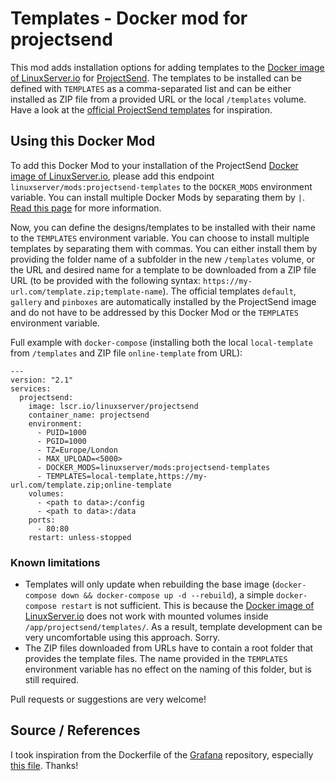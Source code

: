 # Templates - Docker mod for projectsend

This mod adds installation options for adding templates to the [Docker image of LinuxServer.io](https://github.com/linuxserver/docker-projectsend) for [ProjectSend](http://www.projectsend.org/). The templates to be installed can be defined with ``TEMPLATES`` as a comma-separated list and can be either installed as ZIP file from a provided URL or the local ``/templates`` volume. Have a look at the [official ProjectSend templates](https://github.com/projectsend/projectsend/tree/develop/templates) for inspiration.

## Using this Docker Mod

To add this Docker Mod to your installation of the ProjectSend [Docker image of LinuxServer.io](https://github.com/linuxserver/docker-projectsend), please add this endpoint ``linuxserver/mods:projectsend-templates`` to the ``DOCKER_MODS`` environment variable. You can install multiple Docker Mods by separating them by ``|``. [Read this page](https://github.com/linuxserver/docker-mods#using-a-docker-mod) for more information.

Now, you can define the designs/templates to be installed with their name to the ``TEMPLATES`` environment variable. You can choose to install multiple templates by separating them with commas. You can either install them by providing the folder name of a subfolder in the new ``/templates`` volume, or the URL and desired name for a template to be downloaded from a ZIP file URL (to be provided with the following syntax: ``https://my-url.com/template.zip;template-name``). The official templates ``default``, ``gallery`` and ``pinboxes`` are automatically installed by the ProjectSend image and do not have to be addressed by this Docker Mod or the ``TEMPLATES`` environment variable.

Full example with ``docker-compose`` (installing both the local ``local-template`` from ``/templates`` and ZIP file ``online-template`` from URL):

```
---
version: "2.1"
services:
  projectsend:
    image: lscr.io/linuxserver/projectsend
    container_name: projectsend
    environment:
      - PUID=1000
      - PGID=1000
      - TZ=Europe/London
      - MAX_UPLOAD=<5000>
      - DOCKER_MODS=linuxserver/mods:projectsend-templates
      - TEMPLATES=local-template,https://my-url.com/template.zip;online-template
    volumes:
      - <path to data>:/config
      - <path to data>:/data
    ports:
      - 80:80
    restart: unless-stopped
```

### Known limitations

* Templates will only update when rebuilding the base image (``docker-compose down && docker-compose up -d --rebuild``), a simple ``docker-compose restart`` is not sufficient. This is because the [Docker image of LinuxServer.io](https://github.com/linuxserver/docker-projectsend) does not work with mounted volumes inside ``/app/projectsend/templates/``. As a result, template development can be very uncomfortable using this approach. Sorry.
* The ZIP files downloaded from URLs have to contain a root folder that provides the template files. The name provided in the ``TEMPLATES`` environment variable has no effect on the naming of this folder, but is still required.

Pull requests or suggestions are very welcome!

## Source / References
I took inspiration from the Dockerfile of the [Grafana](https://github.com/grafana/grafana/) repository, especially [this file](https://github.com/grafana/grafana/blob/main/packaging/docker/run.sh). Thanks!